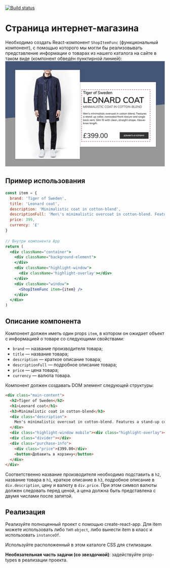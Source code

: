 [![Build status](https://ci.appveyor.com/api/projects/status/evyprw8weo09p41n?svg=true)](https://ci.appveyor.com/project/Silverscreened19/ra-components-func)

Страница интернет-магазина
===

Необходимо создать React-компонент `ShopItemFunc` (функциональный компонент), с помощью которого мы могли бы реализовывать представление информации о товарах из нашего каталога на сайте в таком виде (компонент обведён пунктирной линией):
![Внешний вид страницы после реализации компонента](./res/preview.png)

## Пример использования
```jsx
const item = {
  brand: 'Tiger of Sweden',
  title: 'Leonard coat',
  description: 'Minimalistic coat in cotton-blend',
  descriptionFull: 'Men\'s minimalistic overcoat in cotton-blend. Features a stand-up collar, concealed front closure and single back vent. Slim fit with clean, straight shape. Above-knee length.',
  price: 399,
  currency: '£'
}

// Внутри компонента App
return (
  <div className="container">
    <div className="background-element">
    </div>
    <div className="highlight-window">
      <div className='highlight-overlay'></div>
    </div>
    <div className="window">
      <ShopItemFunc item={item} />
    </div>
  </div>
)
```

## Описание компонента

Компонент должен иметь один props `item`, в котором он ожидает объект с информацией о товаре со следующими свойствами:
- `brand` — название производителя товара;
- `title` — название товара;
- `description` — краткое описание товара;
- `descriptionFull` — подробное описание товара;
- `price` — цена товара;
- `currency` — валюта товара.

Компонент должен создавать DOM элемент следующей структуры:
```html
<div class="main-content">
  <h2>Tiger of Sweden</h2>
  <h1>Leonard coat</h1>
  <h3>Minimalistic coat in cotton-blend</h3>
  <div class="description">
    Men's minimalistic overcoat in cotton-blend. Features a stand-up collar, concealed front closure and single back vent. Slim fit with clean, straight shape. Above-knee length.
  </div>
  <div class="highlight-window mobile"><div class="highlight-overlay"></div></div>
  <div class="divider"></div>
  <div class="purchase-info">
    <div class="price">£399.00</div>
    <button>Добавить в корзину</button>
  </div>
</div>
```

Соответственно название производителя необходимо подставить в `h2`, название товара в `h1`, краткое описание в `h3`, подробное описание в `div.description`, цену и валюту в `div.price`. При этом символ валюты должен следовать перед ценой, а цена должна быть представлена с двумя числами после запятой.

## Реализация

Реализуйте полноценный проект с помощью create-react-app. Для item можете использовать либо тип `object`, либо вынести item в класс и использовать `instanceOf`.

Используйте расположенный в этом каталоге CSS для стилизации.

**Необязательная часть задачи (со звездочкой)**: задействуйте prop-types в реализации проекта.
